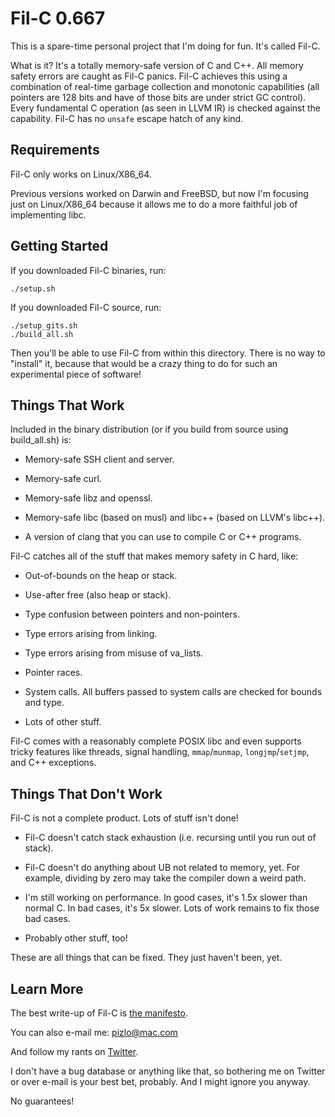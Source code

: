 # Fil-C 0.667

This is a spare-time personal project that I'm doing for fun. It's called
Fil-C.

What is it? It's a totally memory-safe version of C and C++. All memory safety
errors are caught as Fil-C panics. Fil-C achieves this using a combination of
real-time garbage collection and monotonic capabilities (all pointers are 128
bits and have of those bits are under strict GC control). Every fundamental C
operation (as seen in LLVM IR) is checked against the capability. Fil-C has no
`unsafe` escape hatch of any kind.

## Requirements

Fil-C only works on Linux/X86_64.

Previous versions worked on Darwin and FreeBSD, but now I'm focusing just on
Linux/X86_64 because it allows me to do a more faithful job of implementing
libc.

## Getting Started

If you downloaded Fil-C binaries, run:

    ./setup.sh

If you downloaded Fil-C source, run:

    ./setup_gits.sh
    ./build_all.sh

Then you'll be able to use Fil-C from within this directory. There is no way to
"install" it, because that would be a crazy thing to do for such an
experimental piece of software!

## Things That Work

Included in the binary distribution (or if you build from source using
build_all.sh) is:

- Memory-safe SSH client and server.

- Memory-safe curl.

- Memory-safe libz and openssl.

- Memory-safe libc (based on musl) and libc++ (based on LLVM's libc++).

- A version of clang that you can use to compile C or C++ programs.

Fil-C catches all of the stuff that makes memory safety in C hard, like:

- Out-of-bounds on the heap or stack.

- Use-after free (also heap or stack).

- Type confusion between pointers and non-pointers.

- Type errors arising from linking.

- Type errors arising from misuse of va_lists.

- Pointer races.

- System calls. All buffers passed to system calls are checked for bounds and
  type.

- Lots of other stuff.

Fil-C comes with a reasonably complete POSIX libc and even supports tricky
features like threads, signal handling, `mmap`/`munmap`, `longjmp`/`setjmp`,
and C++ exceptions.

## Things That Don't Work

Fil-C is not a complete product. Lots of stuff isn't done!

- Fil-C doesn't catch stack exhaustion (i.e. recursing until you run out of
  stack).

- Fil-C doesn't do anything about UB not related to memory, yet. For example,
  dividing by zero may take the compiler down a weird path.

- I'm still working on performance. In good cases, it's 1.5x slower than normal
  C. In bad cases, it's 5x slower. Lots of work remains to fix those bad cases.

- Probably other stuff, too!

These are all things that can be fixed. They just haven't been, yet.

## Learn More

The best write-up of Fil-C is
[the manifesto](https://github.com/pizlonator/llvm-project-deluge/blob/deluge/Manifesto.md).

You can also e-mail me: pizlo@mac.com

And follow my rants on [Twitter](https://x.com/filpizlo).

I don't have a bug database or anything like that, so bothering me on Twitter
or over e-mail is your best bet, probably. And I might ignore you anyway.

No guarantees!

